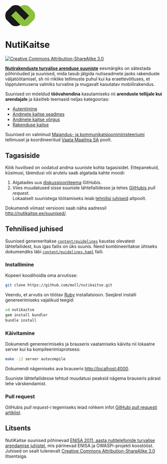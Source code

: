 <img src="content/assets/images/nutikaitse.png" width=96>

NutiKaitse
==========
[![Creative Commons Attribution-ShareAlike 3.0][ccimg]][cc]

[**Nutirakenduste turvalise arenduse suuniste**][suunised] eesmärgiks on sätestada põhinõuded ja suunised, mida tasub jälgida nutiseadmete jaoks rakenduste väljatöötamisel, sh nii riiklike tellimuste puhul kui ka eraettevõtluses, et lõpptulemusena valmiks turvaline ja mugavalt kasutatav mobiilirakendus. 

Suunised on mõeldud **töövahendina** kasutamiseks nii **arenduste tellijale kui arendajale** ja käsitleb teemasid neljas kategoorias:

- [Autentimine](http://nutikaitse.ee/suunised/#authentication)
- [Andmete kaitse seadmes](http://nutikaitse.ee/suunised/#data)
- [Andmete kaitse võrgus](http://nutikaitse.ee/suunised/#network)
- [Rakenduse kaitse](http://nutikaitse.ee/suunised/#app) 

Suunised on valminud [Majandus- ja kommunikatsiooniministeeriumi][mkm] tellimusel ja koordineeritud [Vaata Maailma SA][vaatamaailma] poolt.

[suunised]: http://nutikaitse.ee/suunised/ 
[mkm]: https://www.mkm.ee
[vaatamaailma]: http://vaatamaailma.ee


Tagasiside
----------
Kõik huvilised on oodatud andma suuniste kohta tagasisidet. Ettepanekuid, küsimusi, täiendusi või arutelu saab algatada kahte moodi:

1. Algatades uus [diskussiooniteema][issues] GitHubis.
2. Viies muudatused sisse suuniste lähtefailidesse ja tehes [GitHubis][repo] _pull request_.  
   Lokaalselt suunistega töötamiseks leiab [tehnilisi juhiseid](#tehnilised-juhised) altpoolt.

Dokumendi viimast versiooni saab näha aadressil <http://nutikaitse.ee/suunised/>.


Tehnilised juhised
------------------
Suunised genereeritakse [`content/guidelines`](./content/guidelines) kaustas olevatest lähtefailidest, kus igas failis on üks suunis. Need kombineeritakse ühtseks dokumendiks läbi [`content/guidelines.haml`](./content/guidelines.haml) faili.

### Installimine

Kopeeri koodihoidla oma arvutisse:

```sh
git clone https://github.com/moll/nutikaitse.git
```

Veendu, et arvutis on töötav [Ruby](https://www.ruby-lang.org) installatsioon. Seejärel installi genereerimiseks vajalikud teegid:

```sh
cd nutikaitse
gem install bundler
bundle install
```


### Käivitamine

Dokumendi genereerimiseks ja brauseris vaatamiseks käivita nii lokaalne server kui ka kompileerimisprotsess:

```sh
make -j2 server autocompile
```

Dokumendi nägemiseks ava brauseris <http://localhost:4000>.

Suuniste lähtefailidesse tehtud muudatusi peaksid nägema brauseris pärast lehe värskendamist.

### Pull request

GitHubis _pull request_-i tegemiseks leiad rohkem infot [GitHubi pull requesti artiklist](https://help.github.com/articles/fork-a-repo/).


Litsents
--------
NutiKaitse suunised põhinevad [ENISA 2011. aasta nutitelefonide turvalise arendamise juhistel][enisadoc], mis pärinevad ENISA ja OWASPi-projekti koostööst. Juhised on sealt tulenevalt [Creative Commons Attribution-ShareAlike 3.0][cc] litsentsiga.


[cc]: https://creativecommons.org/licenses/by-sa/3.0/
[ccimg]: https://i.creativecommons.org/l/by-sa/3.0/80x15.png
[enisadoc]: https://www.enisa.europa.eu/activities/Resilience-and-CIIP/critical-applications/smartphone-security-1/smartphone-secure-development-guidelines
[repo]: https://github.com/moll/nutikaitse
[issues]: https://github.com/moll/nutikaitse/issues
